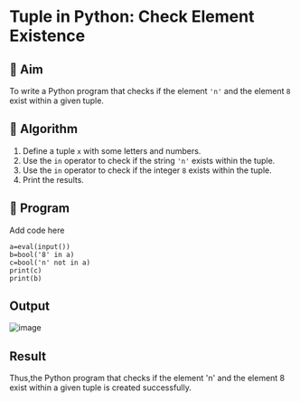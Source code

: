 # Tuple in Python: Check Element Existence

## 🎯 Aim
To write a Python program that checks if the element `'n'` and the element `8` exist within a given tuple.

## 🧠 Algorithm
1. Define a tuple `x` with some letters and numbers.
2. Use the `in` operator to check if the string `'n'` exists within the tuple.
3. Use the `in` operator to check if the integer `8` exists within the tuple.
4. Print the results.

## 🧾 Program
Add code here
```
a=eval(input())
b=bool('8' in a)
c=bool('n' not in a)
print(c)
print(b)
```
## Output
![image](https://github.com/user-attachments/assets/cc8b2cf9-93cb-493c-b732-a743307ae326)

## Result
Thus,the Python program that checks if the element 'n' and the element 8 exist within a given tuple is created successfully.
